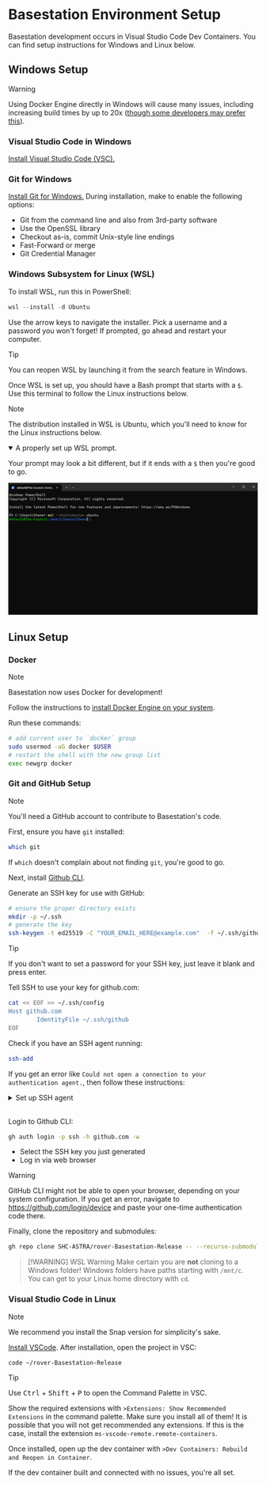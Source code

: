 # Basestation Environment Setup

Basestation development occurs in Visual Studio Code Dev Containers. You can
find setup instructions for Windows and Linux below.

## Windows Setup

> [!WARNING]
> Using Docker Engine directly in Windows will cause many issues, including
> increasing build times by up to 20x ([though some developers may prefer this](https://xkcd.com/303/)).

### Visual Studio Code in Windows

[Install Visual Studio Code (VSC).](https://code.visualstudio.com/download)

### Git for Windows

[Install Git for Windows.](https://git-scm.com/downloads/win)
During installation, make to enable the following options:

- Git from the command line and also from 3rd-party software
- Use the OpenSSL library
- Checkout as-is, commit Unix-style line endings
- Fast-Forward or merge
- Git Credential Manager

### Windows Subsystem for Linux (WSL)

To install WSL, run this in PowerShell:

```powershell
wsl --install -d Ubuntu
```

Use the arrow keys to navigate the installer. Pick a username and a password you
won't forget! If prompted, go ahead and restart your computer.

> [!TIP]
> You can reopen WSL by launching it from the search feature in Windows.

Once WSL is set up, you should have a Bash prompt that starts with a `$`. Use
this terminal to follow the Linux instructions below.

> [!NOTE]
> The distribution installed in WSL is Ubuntu, which you'll need to know for the
> Linux instructions below.

<details open>
 <summary>
  A properly set up WSL prompt.
 </summary>

Your prompt may look a bit different, but if it ends with a `$` then you're good
to go.

![A properly set up WSL prompt.](./images/wsl_prompt.png)

</details>

## Linux Setup

### Docker

> [!NOTE]
> Basestation now uses Docker for development!

Follow the instructions to [install Docker Engine on your system](https://docs.docker.com/engine/install/).

Run these commands:

```bash
# add current user to `docker` group
sudo usermod -aG docker $USER
# restart the shell with the new group list
exec newgrp docker
```

### Git and GitHub Setup

> [!NOTE]
> You'll need a GitHub account to contribute to Basestation's code.

First, ensure you have `git` installed:

```bash
which git
```

If `which` doesn't complain about not finding `git`, you're good to go.

Next, install [Github CLI](https://github.com/cli/cli/blob/trunk/docs/install_linux.md).

Generate an SSH key for use with GitHub:

```bash
# ensure the proper directory exists
mkdir -p ~/.ssh
# generate the key
ssh-keygen -t ed25519 -C "YOUR_EMAIL_HERE@example.com"  -f ~/.ssh/github
```

> [!TIP]
> If you don't want to set a password for your SSH key, just leave it blank and
> press enter.

Tell SSH to use your key for github.com:

```bash
cat << EOF >> ~/.ssh/config 
Host github.com
        IdentityFile ~/.ssh/github
EOF
```

Check if you have an SSH agent running:

```bash
ssh-add
```

If you get an error like
`Could not open a connection to your authentication agent.`, then follow these instructions:

<details>
 <summary>
  Set up SSH agent
 </summary>
 Run these commands:

 ```bash
 # modify .bashrc
 cat << EOF >> ~/.bashrc
 # start ssh agent
 eval \$(ssh-agent) > /dev/null
 # add github ssh key
 ssh-add -q ~/.ssh/github
 EOF
 
 # restart shell
 exec bash
 ```

</details>
<br />

Login to Github CLI:

```bash
gh auth login -p ssh -h github.com -w
```

- Select the SSH key you just generated
- Log in via web browser

> [!WARNING]
> GitHub CLI might not be able to open your browser, depending on your system
> configuration. If you get an error, navigate to
> <https://github.com/login/device> and paste your one-time authentication code there.

Finally, clone the repository and submodules:

```bash
gh repo clone SHC-ASTRA/rover-Basestation-Release -- --recurse-submodules
```

> [!WARNING] WSL Warning
> Make certain you are **not** cloning to a Windows folder! Windows folders have
> paths starting with `/mnt/c`. You can get to your Linux home directory with `cd`.

### Visual Studio Code in Linux

> [!NOTE]
> We recommend you install the Snap version for simplicity's sake.

[Install VSCode](https://code.visualstudio.com/docs/setup/linux#_snap). After
installation, open the project in VSC:

```bash
code ~/rover-Basestation-Release
```

> [!TIP]
> Use <kbd>Ctrl</kbd> + <kbd>Shift</kbd> + <kbd>P</kbd> to open the Command
> Palette in VSC.

Show the required extensions with `>Extensions: Show Recommended Extensions` in
the command palette. Make sure you install all of them! It is possible that you
will not get recommended any extensions. If this is the case, install the
extension `ms-vscode-remote.remote-containers`.

Once installed, open up the dev container with
`>Dev Containers: Rebuild and Reopen in Container`.

If the dev container built and connected with no issues, you're all set.

